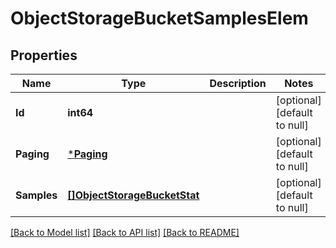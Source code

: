 # ObjectStorageBucketSamplesElem

## Properties
Name | Type | Description | Notes
------------ | ------------- | ------------- | -------------
**Id** | **int64** |  | [optional] [default to null]
**Paging** | [***Paging**](Paging.md) |  | [optional] [default to null]
**Samples** | [**[]ObjectStorageBucketStat**](ObjectStorageBucketStat.md) |  | [optional] [default to null]

[[Back to Model list]](../README.md#documentation-for-models) [[Back to API list]](../README.md#documentation-for-api-endpoints) [[Back to README]](../README.md)


